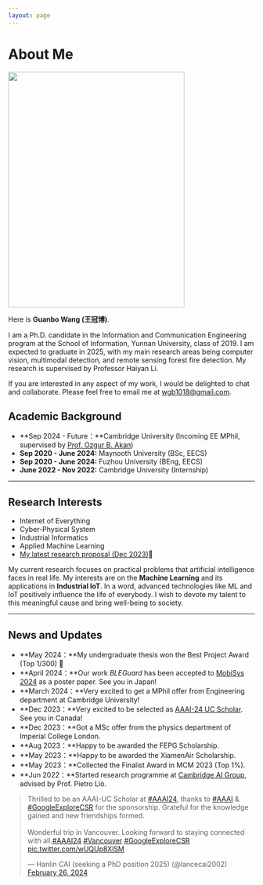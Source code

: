 ```yaml
---
layout: page
---
```

# About Me

<img src="https://github.com/Philharmy-Wang/Philharmy-Wang.github.io/assets/51520993/29576fc8-f082-49b1-ac61-98ef2d2aed5c" class="floatpic" width="360" height="480">





Here is **Guanbo Wang (王冠博)**.

I am a Ph.D. candidate in the Information and Communication Engineering program at the School of Information, Yunnan University, class of 2019. I am expected to graduate in 2025, with my main research areas being computer vision, multimodal detection, and remote sensing forest fire detection. My research is supervised by Professor Haiyan Li.

If you are interested in any aspect of my work, I would be delighted to chat and collaborate. Please feel free to email me at [wgb1018@gmail.com]().

## Academic Background

- **Sep 2024 - Future：**Cambridge University (Incoming EE MPhil, supervised by [Prof. Ozgur B. Akan](https://ioe.eng.cam.ac.uk/directory/akan))
- **Sep 2020 - June 2024:** Maynooth University (BSc, EECS)
- **Sep 2020 - June 2024:** Fuzhou University (BEng, EECS)
- **June 2022 - Nov 2022:** Cambridge University (Internship)

---

## Research Interests

- Internet of Everything
- Cyber-Physical System
- Industrial Informatics
- Applied Machine Learning
- [My latest research proposal (Dec 2023)](https://caihanlin.com/file/proposal-2023.pdf)🔗

My current research focuses on practical problems that artificial intelligence faces in real life. My interests are on the **Machine Learning** and its applications in **Industrial IoT**. In a word, advanced technologies like ML and IoT positively influence the life of everybody.  I wish to devote my talent to this meaningful cause and bring well-being to society.

---

## News and Updates

- **May 2024：**My undergraduate thesis won the Best Project Award (Top 1/300) 🎉
- **April 2024：**Our work *BLEGuard* has been accepted to [MobiSys 2024](https://www.sigmobile.org/mobisys/2024/) as a poster paper. See you in Japan!
- **March 2024：**Very excited to get a MPhil offer from Engineering department at Cambridge University!
- **Dec 2023：**Very excited to be selected as [AAAI-24 UC Scholar](https://aaai.org/aaai-conference/undergraduate-consortium-program/). See you in Canada!
- **Dec 2023：**Got a MSc offer from the physics department of Imperial College London.
- **Aug 2023：**Happy to be awarded the FEPG Scholarship.
- **May 2023：**Happy to be awarded the XiamenAir Scholarship.
- **May 2023：**Collected the Finalist Award in MCM 2023 (Top 1%).
- **Jun 2022：**Started research programme at [Cambridge AI Group](https://www.cl.cam.ac.uk/research/ai/), advised by Prof. Pietro Liò.

<blockquote class="twitter-tweet"><p lang="en" dir="ltr">Thrilled to be an AAAI-UC Scholar at <a href="https://twitter.com/hashtag/AAAI24?src=hash&ref_src=twsrc%5Etfw">#AAAI24</a>, thanks to <a href="https://twitter.com/hashtag/AAAI?src=hash&ref_src=twsrc%5Etfw">#AAAI</a> & <a href="https://twitter.com/hashtag/GoogleExploreCSR?src=hash&ref_src=twsrc%5Etfw">#GoogleExploreCSR</a> for the sponsorship. Grateful for the knowledge gained and new friendships formed.<br><br>Wonderful trip in Vancouver. Looking forward to staying connected with all.<a href="https://twitter.com/hashtag/AAAI24?src=hash&ref_src=twsrc%5Etfw">#AAAI24</a> <a href="https://twitter.com/hashtag/Vancouver?src=hash&ref_src=twsrc%5Etfw">#Vancouver</a> <a href="https://twitter.com/hashtag/GoogleExploreCSR?src=hash&ref_src=twsrc%5Etfw">#GoogleExploreCSR</a> <a href="https://t.co/wUQUp8XlSM">pic.twitter.com/wUQUp8XlSM</a></p>— Hanlin CAI (seeking a PhD position 2025) (@lancecai2002) <a href="https://twitter.com/lancecai2002/status/1762210025173344260?ref_src=twsrc%5Etfw">February 26, 2024</a></blockquote> <script async src="https://platform.twitter.com/widgets.js" charset="utf-8"></script>
